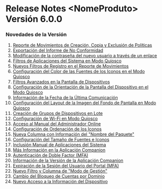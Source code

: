 # Release Notes \<NomeProduto> Versión 6.0.0

### Novedades de la Versión

1. [Reporte de Movimientos de Creación, Copia y Exclusión de Políticas](reporte-de-movimientos-de-creacion-copia-y-exclusion-de-politicas.md)
2. [Exportación del Informe de No Conformidad](exportacion-del-informe-de-no-conformidad.md)
3. [Modificación de la contraseña del nuevo usuario a través de un enlace](modificacion-de-la-contrasena-del-nuevo-usuario-a-traves-de-un-enlace.md)
4. [Filtros de Aplicaciones del Sistema en Modo Quiosco](filtros-de-aplicaciones-del-sistema-en-modo-quiosco.md)
5. [Nuevos Filtros de Registro en el Reporte de Movimientos](nuevos-filtros-de-registro-en-el-reporte-de-movimientos.md)
6. [Configuración del Color de las Fuentes de los Iconos en el Modo Quiosco](configuracion-del-color-de-las-fuentes-de-los-iconos-en-el-modo-quiosco.md)
7. [Filtros Avanzados en la Pantalla de Dispositivos](filtros-avanzados-en-la-pantalla-de-dispositivos.md)
8. [Configuración de la Orientación de la Pantalla del Dispositivo en el Modo Quiosco](broken-reference)
9. [Información de la Fecha de la Última Comunicación](informacion-de-la-fecha-de-la-ultima-comunicacion.md)
10. [Configuración del Layout de la Imagen del Fondo de Pantalla en Modo Quiosco](configuracion-del-layout-de-la-imagen-del-fondo-de-pantalla-en-modo-quiosco.md)
11. [Creación de Grupos de Dispositivos en Lote](creacion-de-grupos-de-dispositivos-en-lote.md)
12. [Configuración de Wi-Fi en Modo Quiosco](configuracion-de-wi-fi-en-modo-quiosco.md)
13. [Acceso al Manual del Administrador Online](acceso-al-manual-del-administrador-online.md)
14. [Configuración de Ordenación de los Iconos](broken-reference)
15. [Nueva Columna con Información del "Nombre del Paquete"](nueva-columna-con-informacion-del-nombre-del-paquete.md)
16. [Configuración del Tamaño de Fuentes e Iconos](configuracion-del-tamano-de-fuentes-e-iconos.md)
17. &#x20;[Inclusión Manual de Aplicaciones del Sistema](inclusion-manual-de-aplicaciones-del-sistema.md)
18. [Más Información en la Aplicación Companion](mas-informacion-en-la-aplicacion-companion.md)
19. [Autenticación de Doble Factor (MFA)](autenticacion-de-doble-factor-mfa.md)
20. [Información de la Versión de la Aplicación Companion](informacion-de-la-version-de-la-aplicacion-companion.md)
21. [Expiración de la Sesión del Usuario del Portal (MFA)](expiracion-de-la-sesion-del-usuario-del-portal-mfa.md)
22. &#x20;[Nuevo Filtro y Columna de "Modo de Gestión"](nuevo-filtro-y-columna-de-modo-de-gestion.md)
23. [Cambio del Bloqueo de Cuentas por Dominio](cambio-del-bloqueo-de-cuentas-por-dominio.md)
24. &#x20;[Nuevo Acceso a la Información del Dispositivo](nuevo-acceso-a-la-informacion-del-dispositivo.md)

